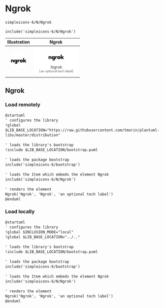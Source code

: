 # Ngrok


```text
simpleicons-6/N/Ngrok
```

```text
include('simpleicons-6/N/Ngrok')
```



| Illustration | Ngrok |
| :---: | :---: |
| ![illustration for Illustration](../../simpleicons-6/N/Ngrok.png) | ![illustration for Ngrok](../../simpleicons-6/N/Ngrok.Local.png) |




## Ngrok

### Load remotely
```plantuml
@startuml
' configures the library
!global $LIB_BASE_LOCATION="https://raw.githubusercontent.com/tmorin/plantuml-libs/master/distribution"

' loads the library's bootstrap
!include $LIB_BASE_LOCATION/bootstrap.puml

' loads the package bootstrap
include('simpleicons-6/bootstrap')

' loads the Item which embeds the element Ngrok
include('simpleicons-6/N/Ngrok')

' renders the element
Ngrok('Ngrok', 'Ngrok', 'an optional tech label')
@enduml
```

### Load locally
```plantuml
@startuml
' configures the library
!global $INCLUSION_MODE="local"
!global $LIB_BASE_LOCATION="../.."

' loads the library's bootstrap
!include $LIB_BASE_LOCATION/bootstrap.puml

' loads the package bootstrap
include('simpleicons-6/bootstrap')

' loads the Item which embeds the element Ngrok
include('simpleicons-6/N/Ngrok')

' renders the element
Ngrok('Ngrok', 'Ngrok', 'an optional tech label')
@enduml
```

